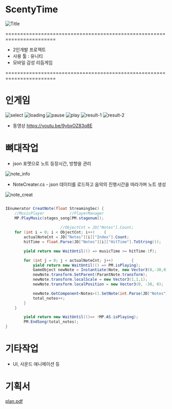 # ScentyTime
![Title](https://user-images.githubusercontent.com/26218409/165750404-9f2565eb-e1bb-457f-add6-4a10696ff999.png)


=======================================================================

* 2인개발 프로젝트
* 사용 툴 : 유니티
* 모바일 감성 리듬게임

=======================================================================

# 인게임 
![select](https://user-images.githubusercontent.com/26218409/165755035-f2091050-4168-47ed-8b5d-57f8e184a5f1.png)
![loading](https://user-images.githubusercontent.com/26218409/165755037-61c509c8-3b31-40d3-924b-cd5e3302de03.png)
![pause](https://user-images.githubusercontent.com/26218409/165755046-824eaf47-9626-494b-9013-70e7a30a0801.png)
![play](https://user-images.githubusercontent.com/26218409/165755047-47672d42-d7a1-4fa3-8c5c-6cacc3f10888.png)
![result-1](https://user-images.githubusercontent.com/26218409/165755051-cb74702c-655c-4294-8848-0ebd589f196f.png)
![result-2](https://user-images.githubusercontent.com/26218409/165755053-ef4141ab-2ea9-432e-a71e-3e529fa7ceee.png)

* 동영상 https://youtu.be/9ybxOZ83q8E

# 뼈대작업
* json 포맷으로 노트 등장시간, 방향을 관리

![note_info](https://user-images.githubusercontent.com/26218409/165755817-1c962063-0b8e-4ff3-97f9-bb19f961b1c6.png)

* NoteCreater.cs - json 데이터를 로드하고 음악의 진행시간을 따라가며 노트 생성

![note_creat](https://user-images.githubusercontent.com/26218409/165756685-36e1dc46-8d43-4d01-bd14-a3a552e530ca.png)

``` C#

IEnumerator CreatNote(float StreamingSec) {
    //MusicPlayer           //PlayerManager
    MP.PlayMusic(stages_song[PM.stagenum]);
    
                        //ObjectCnt = JD["Notes"].Count;
    for (int i = 0; i < ObjectCnt; i++)    {
        actualNoteCnt = JD["Notes"][i]["Index"].Count;
        hitTime = float.Parse(JD["Notes"][i]["HitTime"].ToString());

        yield return new WaitUntil(() => musicTime >= hitTime-1f);

        for (int j = 0; j < actualNoteCnt; j++)        {
            yield return new WaitUntil(() => PM.isPlaying);
            GameObject newNote = Instantiate(Note, new Vector3(0,-30,0), Quaternion.identity);
            newNote.transform.SetParent(ParantNote.transform);
            newNote.transform.localScale = new Vector3(1,1,1);
            newNote.transform.localPosition = new Vector3(0, -30, 0);

            newNote.GetComponent<Notes>().SetNote(int.Parse(JD["Notes"][i]["Index"][j]["Path"].ToString()), notespeed);
            total_notes++;
        }
    }

        yield return new WaitUntil(()=> !MP.AS.isPlaying);
        PM.EndSong(total_notes);
}
```
# 기타작업 
* UI, 사운드 애니메이션 등
# 기획서
[plan.pdf](https://github.com/mynamejohn/SantyTime/files/8582676/plan.pdf)

